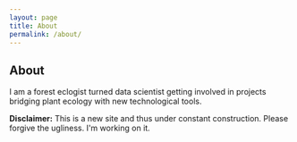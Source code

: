 ```yaml
---
layout: page
title: About
permalink: /about/
---
```

## About
I am a forest eclogist turned data scientist getting involved in projects bridging plant ecology with new technological tools. 




**Disclaimer:** This is a new site and thus under constant construction. Please forgive the ugliness. I'm working on it. 